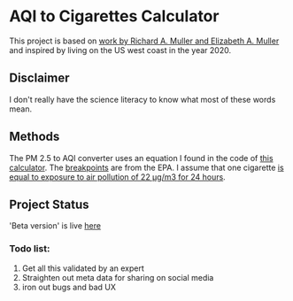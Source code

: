 # AQI to Cigarettes Calculator
This project is based on [work by Richard A. Muller and Elizabeth A. Muller](http://berkeleyearth.org/archive/air-pollution-and-cigarette-equivalence/) and inspired by living on the US west coast in the year 2020.

## Disclaimer
I don't really have the science literacy to know what most of these words mean.

## Methods
The PM 2.5 to AQI converter uses an equation I found in the code of [this calculator](https://www.airnow.gov/aqi/aqi-calculator/). The [breakpoints](https://www.epa.gov/sites/production/files/2014-05/documents/zell-aqi.pdf) are from the EPA. I assume that one cigarette [is equal to exposure to air pollution of 22 μg/m3 for 24 hours](http://berkeleyearth.org/archive/air-pollution-and-cigarette-equivalence/).

## Project Status
'Beta version' is live [here](https://jasminedevv.github.io/AQI2cigarettes/)

### Todo list:
1. Get all this validated by an expert
2. Straighten out meta data for sharing on social media
3. iron out bugs and bad UX

